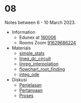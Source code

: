 # 08
Notes between 6 - 10 March 2023.

- Information
  + Edunex at [160006](https://edunex.itb.ac.id/courses/44705/preview/160006)
  + Rooms Zoom [91629686224](https://itb-ac-id.zoom.us/j/91629686224?pwd=T1dkYkordHVNZHA3UDNrbXBQbTNXQT09)
- Materials
  + [simple_stats](https://github.com/dudung/py-jupyter-nb/blob/main/src/stepin/exercises/05/simple_stats.ipynb)
  + [lineq_dc_circuit](https://github.com/dudung/py-jupyter-nb/blob/main/src/stepin/exercises/05/lineq_dc_circuit.ipynb)
  + [linreg_interpolation](https://github.com/dudung/py-jupyter-nb/blob/main/src/stepin/exercises/05/linreg_interpolation.ipynb)
  + [flowchart_root_finding](https://github.com/dudung/py-jupyter-nb/blob/main/src/stepin/exercises/05/flowchart_root_finding.ipynb)
  + [integ_ode](https://github.com/dudung/py-jupyter-nb/blob/main/src/stepin/exercises/05/integ_ode.ipynb)
- Diskusi
  + [Penjelasan](20230307-0.png)
  + [Pertanyaan](20230307-1.png)
  + [Proses](20230307-2.png)
  
